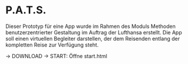 # P.A.T.S.

Dieser Prototyp für eine App wurde im Rahmen des Moduls Methoden benutzerzentrierter Gestaltung im Auftrag der Lufthansa erstellt. 
Die App soll einen virtuellen Begleiter darstellen, der dem Reisenden entlang der kompletten Reise zur Verfügung steht.

-> DOWNLOAD
-> START: Öffne start.html
